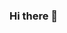 ### Hi there 👋

<!--
**tzcura/tzcura** is a ✨ _special_ ✨ repository because its `README.md` (this file) appears on your GitHub profile.

<img align="right" alt="bbbearxyz's github stats" width="40%" src="https://github-readme-stats.vercel.app/api?username=tzcura&show_icons=true">

I'm bbbearxyz, a postgraduate in USTC from GaoBeidian, China.

-   :hammer_and_pick:    know a little in Go and C++
-   :pencil2: Mac OS / Clion
-   :seedling: Preparing for developing a RPC in C language 
-   :thinking: Working on CMU 15-445 and MIT 6.824.
---
Here are some ideas to get you started:

- 🔭 I’m currently working on ...
- 🌱 I’m currently learning ...
- 👯 I’m looking to collaborate on ...
- 🤔 I’m looking for help with ...
- 💬 Ask me about ...
- 📫 How to reach me: ...
- 😄 Pronouns: ...
- ⚡ Fun fact: ...
-->
